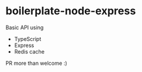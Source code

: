 # boilerplate-node-express
Basic API using 
- TypeScript
- Express
- Redis cache


PR more than welcome :) 
